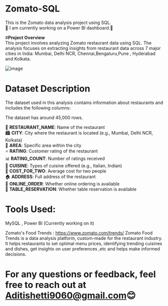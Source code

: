 # **Zomato-SQL**  
This is the Zomato data analysis project using SQL.   
🚧 I am currently working on a Power BI dashboard.🚧  

#**Project Overview**  
This project involves analyzing Zomato restaurant data using SQL. The analysis focuses on extracting insights from restaurant data across 7 major cities in India: Mumbai, Delhi NCR, Chennai,Bengaluru,Pune , Hyderabad and Kolkata.  

![image](https://github.com/user-attachments/assets/5bf2dc6a-c303-42b1-92d3-c056863ba5ad)

# **Dataset Description**  
The dataset used in this analysis contains information about restaurants and includes the following columns:

The dataset has around 45,000 rows.  

🍴 **RESTAURANT_NAME**: Name of the restaurant  
🏙️ **CITY**: City where the restaurant is located (e.g., Mumbai, Delhi NCR, Kolkata)  
📍 **AREA**: Specific area within the city  
⭐ **RATING**: Customer rating of the restaurant  
📊 **RATING_COUNT**: Number of ratings received  
🍲 **CUISINE**: Types of cuisine offered (e.g., Italian, Indian)  
💸 **COST_FOR_TWO**: Average cost for two people  
🏠 **ADDRESS**: Full address of the restaurant  
📲 **ONLINE_ORDER**: Whether online ordering is available  
📅 **TABLE_RESERVATION**: Whether table reservation is available  
 
 
# Tools Used:
MySQL , Power BI (Currently working on it)  

Zomato's Food Trends : https://www.zomato.com/trends/
Zomato Food Trends is a data analysis platform, custom-made for the restaurant industry. It helps restaurants to set optimal menu prices, identifying trending cuisines and dishes, get insights on user preferences ,etc and helps make informed decisions.   

# For any questions or feedback, feel free to reach out at Aditishetti9060@gmail.com😊

